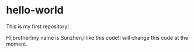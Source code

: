 # hello-world
This is my first repository!

Hi,brother!my name is Sunzhen,I like this code!I will change this code at the moment.
